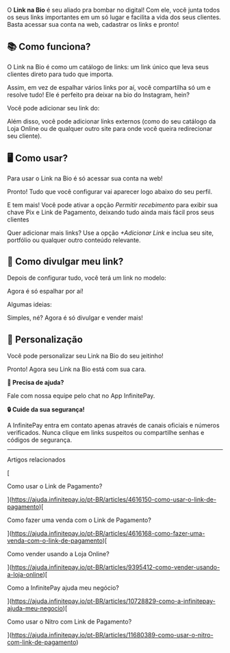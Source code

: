 O **Link na Bio** é seu aliado pra bombar no digital! Com ele, você junta todos os seus links importantes em um só lugar e facilita a vida dos seus clientes. Basta acessar sua conta na web, cadastrar os links e pronto!

## **📚 Como funciona?**

O Link na Bio é como um catálogo de links: um link único que leva seus clientes direto para tudo que importa.

Assim, em vez de espalhar vários links por aí, você compartilha só um e resolve tudo! Ele é perfeito pra deixar na bio do Instagram, hein?

Você pode adicionar seu link do:

Além disso, você pode adicionar links externos (como do seu catálogo da Loja Online ou de qualquer outro site para onde você queira redirecionar seu cliente).

## **🖥️ Como usar?**

Para usar o Link na Bio é só acessar sua conta na web!

Pronto! Tudo que você configurar vai aparecer logo abaixo do seu perfil.

E tem mais! Você pode ativar a opção _Permitir recebimento_ para exibir sua chave Pix e Link de Pagamento, deixando tudo ainda mais fácil pros seus clientes

Quer adicionar mais links? Use a opção _+Adicionar Link_ e inclua seu site, portfólio ou qualquer outro conteúdo relevante.

## **🔗 Como divulgar meu link?**

Depois de configurar tudo, você terá um link no modelo:

Agora é só espalhar por aí!

Algumas ideias:

Simples, né? Agora é só divulgar e vender mais!

## **🔎 Personalização**

Você pode personalizar seu Link na Bio do seu jeitinho!

Pronto! Agora seu Link na Bio está com sua cara.

**🔔 Precisa de ajuda?**

Fale com nossa equipe pelo chat no App InfinitePay.

**🔒 Cuide da sua segurança!**

A InfinitePay entra em contato apenas através de canais oficiais e números verificados. Nunca clique em links suspeitos ou compartilhe senhas e códigos de segurança.

___

Artigos relacionados

[

Como usar o Link de Pagamento?

](https://ajuda.infinitepay.io/pt-BR/articles/4616150-como-usar-o-link-de-pagamento)[

Como fazer uma venda com o Link de Pagamento?

](https://ajuda.infinitepay.io/pt-BR/articles/4616168-como-fazer-uma-venda-com-o-link-de-pagamento)[

Como vender usando a Loja Online?

](https://ajuda.infinitepay.io/pt-BR/articles/9395412-como-vender-usando-a-loja-online)[

Como a InfinitePay ajuda meu negócio?

](https://ajuda.infinitepay.io/pt-BR/articles/10728829-como-a-infinitepay-ajuda-meu-negocio)[

Como usar o Nitro com Link de Pagamento?

](https://ajuda.infinitepay.io/pt-BR/articles/11680389-como-usar-o-nitro-com-link-de-pagamento)